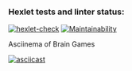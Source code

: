 ### Hexlet tests and linter status:

[![hexlet-check](https://github.com/ressw/backend-project-44/actions/workflows/hexlet-check.yml/badge.svg)](https://github.com/ressw/backend-project-44/actions/workflows/hexlet-check.yml)
[![Maintainability](https://api.codeclimate.com/v1/badges/dec3b2c97346ef89873f/maintainability)](https://codeclimate.com/github/ressw/backend-project-44/maintainability)


Asciinema of Brain Games

[![asciicast](https://asciinema.org/a/wLJldORcn5AaqrYiNqzQ50Tc6.svg)](https://asciinema.org/a/wLJldORcn5AaqrYiNqzQ50Tc6)

<script async id="asciicast-wLJldORcn5AaqrYiNqzQ50Tc6" src="https://asciinema.org/a/wLJldORcn5AaqrYiNqzQ50Tc6.js"></script>
